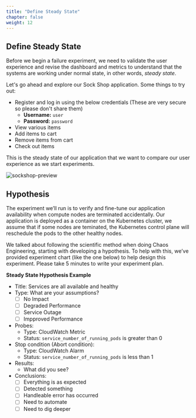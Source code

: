 ```yaml
---
title: "Define Steady State"
chapter: false
weight: 12
---
```


## Define Steady State

Before we begin a failure experiment, we need to validate the user experience and revise the dashboard and metrics to understand that the systems are working under normal state, in other words, *steady state*.

Let's go ahead and explore our Sock Shop application.
Some things to try out:

+ Register and log in using the below credentials (These are very secure so please don't share them)
    - **Username:** `user`
    - **Password:** `password`
+ View various items
+ Add items to cart
+ Remove items from cart
+ Check out items

This is the steady state of our application that we want to compare our user experience as we start experiments.

![sockshop-preview](/images/30_eks/weaveworks-sockshop-frontend.png)

## Hypothesis

The experiment we’ll run is to verify and fine-tune our application availability when compute nodes are terminated accidentally. Our application is deployed as a container on the Kubernetes cluster, we assume that if some nodes are teminated, the Kubernetes control plane will reschedule the pods to the other healthy nodes.

We talked about following the scientific method when doing Chaos Engineering, starting with developing a hypothesis. To help with this, we’ve provided experiment chart (like the one below) to help design this experiment. Please take 5 minutes to write your experiment plan.

**Steady State Hypothesis Example**

+ Title: Services are all available and healthy
+ Type: What are your assumptions?
   - [ ] No Impact
   - [ ] Degraded Performance
   - [ ] Service Outage
   - [ ] Impproved Performance
+ Probes:
   - Type: CloudWatch Metric
   - Status: `service_number_of_running_pods` is greater than 0
+ Stop condition (Abort condition):
   - Type: CloudWatch Alarm
   - Status: `service_number_of_running_pods` is less than 1
+ Results:
   - What did you see?
+ Conclusions:
   - [ ] Everything is as expected
   - [ ] Detected something
   - [ ] Handleable error has occurred
   - [ ] Need to automate
   - [ ] Need to dig deeper
